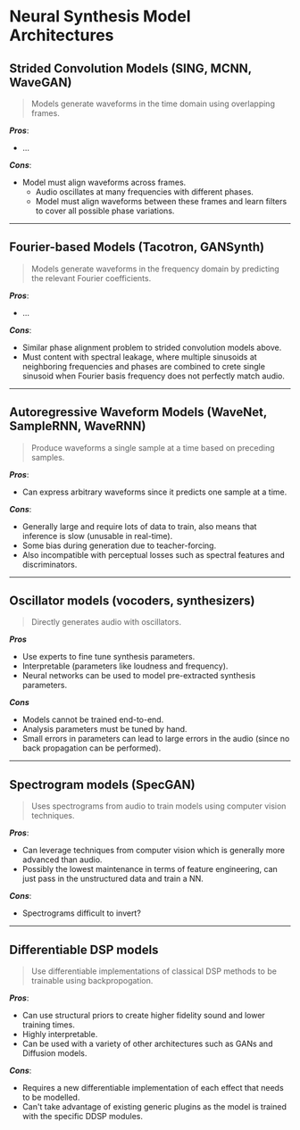 # Neural Synthesis Model Architectures

## Strided Convolution Models (SING, MCNN, WaveGAN)
> Models generate waveforms in the time domain using overlapping frames.

***Pros***:
- ...

***Cons***: 
- Model must align waveforms across frames.    
  - Audio oscillates at many frequencies with different phases. 
  - Model must align waveforms between these frames and learn filters to cover all possible phase variations.

--- 

## Fourier-based Models (Tacotron, GANSynth)
> Models generate waveforms in the frequency domain by predicting the relevant Fourier coefficients.

***Pros***:
- ...

***Cons***: 
- Similar phase alignment problem to strided convolution models above.  
- Must content with spectral leakage, where multiple sinusoids at neighboring frequencies and phases are combined to crete single sinusoid when Fourier basis frequency does not perfectly match audio.

--- 

## Autoregressive Waveform Models (WaveNet, SampleRNN, WaveRNN)
> Produce waveforms a single sample at a time based on preceding samples.

***Pros***:
- Can express arbitrary waveforms since it predicts one sample at a time.

***Cons***: 
- Generally large and require lots of data to train, also means that inference is slow (unusable in real-time).
- Some bias during generation due to teacher-forcing.
- Also incompatible with perceptual losses such as spectral features and discriminators. 

--- 

## Oscillator models (vocoders, synthesizers)
> Directly generates audio with oscillators.

***Pros***
- Use experts to fine tune synthesis parameters.
- Interpretable (parameters like loudness and frequency).
- Neural networks can be used to model pre-extracted synthesis parameters.

***Cons***
- Models cannot be trained end-to-end.
- Analysis parameters must be tuned by hand.
- Small errors in parameters can lead to large errors in the audio (since no back propagation can be performed).
  
--- 

## Spectrogram models (SpecGAN)
> Uses spectrograms from audio to train models using computer vision techniques. 

***Pros***:
- Can leverage techniques from computer vision which is generally more advanced than audio.
- Possibly the lowest maintenance in terms of feature engineering, can just pass in the unstructured data and train a NN.

***Cons***:
- Spectrograms difficult to invert?

--- 

## Differentiable DSP models 
> Use differentiable implementations of classical DSP methods to be trainable using backpropogation.

***Pros***:
- Can use structural priors to create higher fidelity sound and lower training times.
- Highly interpretable.
- Can be used with a variety of other architectures such as GANs and Diffusion models.

***Cons***:
- Requires a new differentiable implementation of each effect that needs to be modelled.  
- Can't take advantage of existing generic plugins as the model is trained with the specific DDSP modules.